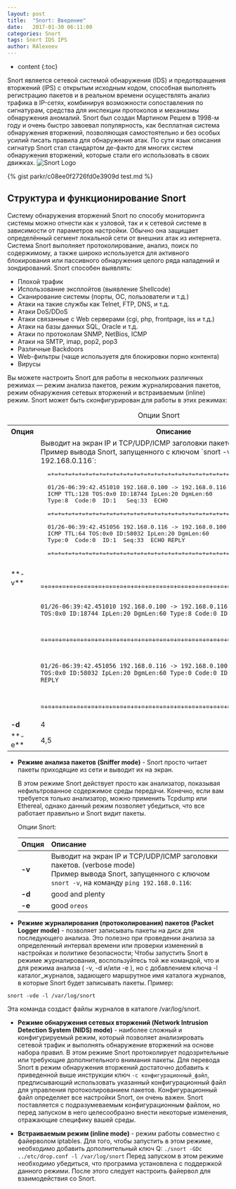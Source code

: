 ```yaml
---
layout: post
title:  "Snort: Введение"
date:   2017-01-30 06:11:00
categories: Snort
tags: Snort IDS IPS
author: RAlexeev
---
```


* content
{:toc}

Snort является сетевой системой обнаружения (IDS) и предотвращения вторжений (IPS) с открытым исходным кодом, способная выполнять регистрацию пакетов и в реальном времени осуществлять анализ трафика в IP-сетях, комбинируя возможности сопоставления по сигнатурам, средства для инспекции протоколов и механизмы обнаружения аномалий. Snort был создан Мартином Решем в 1998-м году и очень быстро завоевал популярность, как бесплатная система обнаружения вторжений, позволяющая самостоятельно и без особых усилий писать правила для обнаружения атак. По сути язык описания сигнатур Snort стал стандартом де-факто для многих систем обнаружения вторжений, которые стали его использовать в своих движках.
![Snort Logo](https://www.snort.org/assets/SnortTM.png)

<!--more-->

{% gist parkr/c08ee0f2726fd0e3909d test.md %}

## Структура и функционирование Snort

Систему обнаружения вторжений Snort по способу мониторинга системы можно отнести как к узловой, так и к сетевой системе в зависимости от параметров настройки. Обычно она защищает определённый сегмент локальной сети от внешних атак из интернета. Система Snort выполняет протоколирование, анализ, поиск по содержимому, а также широко используется для активного блокирования или пассивного обнаружения целого ряда нападений и зондирований. Snort способен выявлять:

* Плохой трафик
* Использование эксплойтов (выявление Shellcode)
* Сканирование системы (порты, ОС, пользователи и т.д.)
* Атаки на такие службы как Telnet, FTP, DNS, и т.д.
* Атаки DoS/DDoS
* Атаки связанные с Web серверами (cgi, php, frontpage, iss и т.д.)
* Атаки на базы данных SQL, Oracle и т.д.
* Атаки по протоколам SNMP, NetBios, ICMP
* Атаки на SMTP, imap, pop2, pop3
* Различные Backdoors
* Web-фильтры (чаще используетя для блокировки порно контента)
* Вирусы

Вы можете настроить Snort для работы в нескольких различных режимах — режим анализа пакетов, режим журналирования пакетов, режим обнаружения сетевых вторжений и встраиваемым (inline) режим. Snort может быть сконфигурирован для работы в этих режимах:


<table>
 <caption>Опции Snort</caption>
 <tr>
  <th>Опция</th>
  <th>Описание</th>
 </tr>
 <tr>
  <td>**-v**</td>
  <td>
  Выводит на экран IP и TCP/UDP/ICMP заголовки пакетов. (verbose mode)
  Пример вывода Snort, запущенного с ключом `snort -v`, на команду `ping 192.168.0.116`:

  <pre>
  =+=+=+=+=+=+=+=+=+=+=+=+=+=+=+=+=+=+=+=+=+=+=+=+=+=+=+=+=+=+=+=+=+=+=+=+=+

  01/26-06:39:42.451010 192.168.0.100 -> 192.168.0.116
  ICMP TTL:128 TOS:0x0 ID:18744 IpLen:20 DgmLen:60
  Type:8  Code:0  ID:1   Seq:33  ECHO

  =+=+=+=+=+=+=+=+=+=+=+=+=+=+=+=+=+=+=+=+=+=+=+=+=+=+=+=+=+=+=+=+=+=+=+=+=+

  01/26-06:39:42.451056 192.168.0.116 -> 192.168.0.100
  ICMP TTL:64 TOS:0x0 ID:58032 IpLen:20 DgmLen:60
  Type:0  Code:0  ID:1  Seq:33  ECHO REPLY

  =+=+=+=+=+=+=+=+=+=+=+=+=+=+=+=+=+=+=+=+=+=+=+=+=+=+=+=+=+=+=+=+=+=+=+=+=+
  </pre>

  <code>
  =+=+=+=+=+=+=+=+=+=+=+=+=+=+=+=+=+=+=+=+=+=+=+=+=+=+=+=+=+=+=+=+=+=+=+=+=+

  01/26-06:39:42.451010 192.168.0.100 -> 192.168.0.116
  ICMP TTL:128 TOS:0x0 ID:18744 IpLen:20 DgmLen:60
  Type:8  Code:0  ID:1   Seq:33  ECHO

  =+=+=+=+=+=+=+=+=+=+=+=+=+=+=+=+=+=+=+=+=+=+=+=+=+=+=+=+=+=+=+=+=+=+=+=+=+

  01/26-06:39:42.451056 192.168.0.116 -> 192.168.0.100
  ICMP TTL:64 TOS:0x0 ID:58032 IpLen:20 DgmLen:60
  Type:0  Code:0  ID:1  Seq:33  ECHO REPLY

  =+=+=+=+=+=+=+=+=+=+=+=+=+=+=+=+=+=+=+=+=+=+=+=+=+=+=+=+=+=+=+=+=+=+=+=+=+
  </code>

  </td>
 </tr>
 <tr><td><b>-d</b></td><td>4</td></tr>
 <tr><td>**-e**</td><td>4,5</td></tr>
</table>





* **Режиме анализа пакетов (Sniffer mode)** - Snort просто читает пакеты приходящие из сети и выводит их на экран.

  В этом режиме Snort действует просто как анализатор, показывая нефильтрованное содержимое среды передачи. Конечно, если вам требуется только анализатор, можно применить Tcpdump или Ethereal, однако данный режим позволяет убедиться, что все работает правильно и Snort видит пакеты.

  Опции Snort:

  | Опция        | Описание          |
  |:-------------|:------------------|
  | **-v**           | Выводит на экран IP и TCP/UDP/ICMP заголовки пакетов. (verbose mode) <br> Пример вывода Snort, запущенного с ключом `snort -v`, на команду `ping 192.168.0.116`:|
  | **-d** | good and plenty   |
  | **-e**           | good `oreos`      |


* **Режиме журналирования (протоколирования) пакетов (Packet Logger mode)** - позволяет записывать пакеты на диск для последующего анализа. Это полезно при проведении анализа за определенный интервал времени или проверки изменений в настройках и политике безопасности;
Чтобы запустить Snort в режиме журналирования, воспользуйтесь той же командой, что и для режима анализа ( -v, -d и/или -e ), но с добавлением ключа -l каталог_журналов, задающего маршрутное имя каталога журналов, в которые Snort будет записывать пакеты. Пример:
```
snort -vde -l /var/log/snort
```
Эта команда создаст файлы журналов в каталоге /var/log/snort.

* **Режиме обнаружения сетевых вторжений (Network Intrusion Detection System (NIDS) mode)** - наиболее сложный и конфигурируемый режим, который позволяет анализировать сетевой трафик и выполнять обнаружение вторжений на основе набора правил.
В этом режиме Snort протоколирует подозрительные или требующие дополнительного внимания пакеты. Для перевода Snort в режим обнаружения вторжений достаточно добавить к приведенной выше инструкции ключ `-c конфигурационный_файл`, предписывающий использовать указанный конфигурационный файл для управления протоколированием пакетов. Конфигурационный файл определяет все настройки Snort, он очень важен. Snort поставляется с подразумеваемым конфигурационным файлом, но перед запуском в него целесообразно внести некоторые изменения, отражающие специфику вашей среды.


* **Встраиваемым режим (inline mode)** - режим работы совместно с файерволом iptables. Для того, чтобы запустить в этом режиме, необходимо добавить дополнительный ключ Q:
`./snort -GDc ../etc/drop.conf -l /var/log/snort`
Перед запуском в этом режиме необходимо убедиться, что программа установлена с поддержкой данного режими. После этого следует настроить файервол для взаимодействия со Snort.
